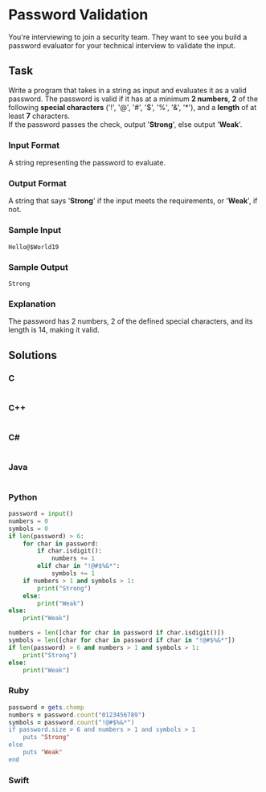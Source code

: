 # Password Validation
You're interviewing to join a security team. They want to see you build a password evaluator for your technical interview to validate the input.
## Task
Write a program that takes in a string as input and evaluates it as a valid password. The password is valid if it has at a minimum **2 numbers**, **2** of the following **special characters** ('!', '@', '#', '$', '%', '&', '*'), and a **length** of at least **7** characters.  
If the password passes the check, output '**Strong**', else output '**Weak**'.
### Input Format
A string representing the password to evaluate.
### Output Format
A string that says '**Strong**' if the input meets the requirements, or '**Weak**', if not.
### Sample Input
```
Hello@$World19
```
### Sample Output
```
Strong
```
### Explanation
The password has 2 numbers, 2 of the defined special characters, and its length is 14, making it valid.
## Solutions
### C
```c
```
### C++
```cpp
```
### C#
```cs
```
### Java
```java
```
### Python
```python
password = input()
numbers = 0
symbols = 0
if len(password) > 6:
    for char in password:
        if char.isdigit():
            numbers += 1
        elif char in "!@#$%&*":
            symbols += 1
    if numbers > 1 and symbols > 1:
        print("Strong")
    else:
        print("Weak")
else:
    print("Weak")   
```
```python
numbers = len([char for char in password if char.isdigit()])
symbols = len([char for char in password if char in "!@#$%&*"])
if len(password) > 6 and numbers > 1 and symbols > 1:
    print("Strong")
else:
    print("Weak") 
```
### Ruby
```ruby
password = gets.chomp
numbers = password.count("0123456789")
symbols = password.count("!@#$%&*")
if password.size > 6 and numbers > 1 and symbols > 1
    puts "Strong"
else
    puts "Weak"
end
```
### Swift
```swift
```